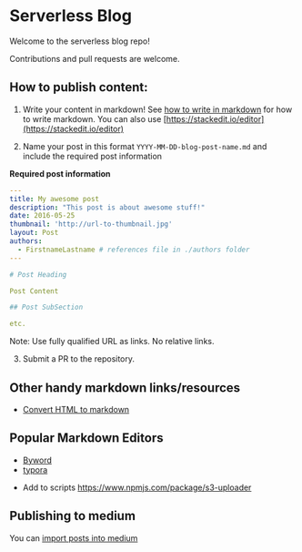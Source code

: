 # Serverless Blog

Welcome to the serverless blog repo!

Contributions and pull requests are welcome.

## How to publish content:

1. Write your content in markdown! See [how to write in markdown](https://blog.ghost.org/markdown/) for how to write markdown. You can also use [https://stackedit.io/editor](https://stackedit.io/editor)

2. Name your post in this format `YYYY-MM-DD-blog-post-name.md` and include the required post information

**Required post information**

```yaml
---
title: My awesome post
description: "This post is about awesome stuff!"
date: 2016-05-25
thumbnail: 'http://url-to-thumbnail.jpg'
layout: Post
authors:
  - FirstnameLastname # references file in ./authors folder
---

# Post Heading

Post Content

## Post SubSection

etc.

```

Note: Use fully qualified URL as links. No relative links.


3. Submit a PR to the repository.


## Other handy markdown links/resources

* [Convert HTML to markdown](https://domchristie.github.io/to-markdown/)

## Popular Markdown Editors
* [Byword](https://bywordapp.com/)
* [typora](https://www.typora.io/)

- Add to scripts https://www.npmjs.com/package/s3-uploader

## Publishing to medium

You can [import posts into medium](https://medium.com/p/import)
